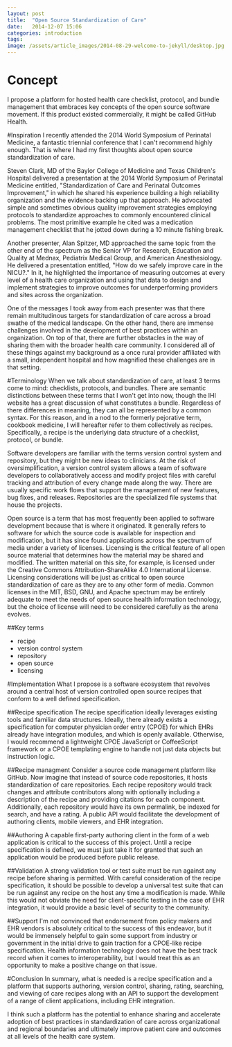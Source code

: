 ```yaml
---
layout: post
title:  "Open Source Standardization of Care"
date:   2014-12-07 15:06
categories: introduction
tags:
image: /assets/article_images/2014-08-29-welcome-to-jekyll/desktop.jpg
---
```

# Concept
I propose a platform for hosted health care checklist, protocol, and bundle management that embraces key concepts of the open source software movement. If this product existed commercially, it might be called GitHub Health.

#Inspiration
I recently attended the 2014 World Symposium of Perinatal Medicine, a fantastic triennial conference that I can't recommend highly enough. That is where I had my first thoughts about open source standardization of care.

Steven Clark, MD of the Baylor College of Medicine and Texas Children's Hospital delivered a presentation at the 2014 World Symposium of Perinatal Medicine entitled, "Standardization of Care and Perinatal Outcomes Improvement," in which he shared his experience building a high reliability organization and the evidence backing up that approach. He advocated simple and sometimes obvious quality improvement strategies employing protocols to standardize approaches to commonly encountered clinical problems. The most primitive example he cited was a medication management checklist that he jotted down during a 10 minute fishing break.

Another presenter, Alan Spitzer, MD approached the same topic from the other end of the spectrum as the Senior VP for Research, Education and Quality at Mednax, Pediatrix Medical Group, and American Anesthesiology. He delivered a presentation entitled, "How do we safely improve care in the NICU?." In it, he highlighted the importance of measuring outcomes at every level of a health care organization and using that data to design and implement strategies to improve outcomes for underperforming providers and sites across the organization.

One of the messages I took away from each presenter was that there remain multitudinous targets for standardization of care across a broad swathe of the medical landscape. On the other hand, there are immense challenges involved in the development of best practices within an organization. On top of that, there are further obstacles in the way of sharing them with the broader health care community. I considered all of these things against my background as a once rural provider affiliated with a small, independent hospital and how magnified these challenges are in that setting.

#Terminology
When we talk about standardization of care, at least 3 terms come to mind: checklists, protocols, and bundles. There are semantic distinctions between these terms that I won't get into now, though the IHI website has a great discussion of what constitutes a bundle. Regardless of there differences in meaning, they can all be represented by a common syntax. For this reason, and in a nod to the formerly pejorative term, cookbook medicine, I will hereafter refer to them collectively as recipes. Specifically, a recipe is the underlying data structure of a checklist, protocol, or bundle.

Software developers are familiar with the terms version control system and repository, but they might be new ideas to clinicians. At the risk of oversimplification, a version control system allows a team of software developers to collaboratively access and modify project files with careful tracking and attribution of every change made along the way. There are usually specific work flows that support the management of new features, bug fixes, and releases. Repositories are the specialized file systems that house the projects.

Open source is a term that has most frequently been applied to software development because that is where it originated. It generally refers to software for which the source code is available for inspection and modification, but it has since found applications across the spectrum of media under a variety of licenses. Licensing is the critical feature of all open source material that determines how the material may be shared and modified. The written material on this site, for example, is licensed under the Creative Commons Attribution-ShareAlike 4.0 International License. Licensing considerations will be just as critical to open source standardization of care as they are to any other form of media. Common licenses in the MIT, BSD, GNU, and Apache spectrum may be entirely adequate to meet the needs of open source health information technology, but the choice of license will need to be considered carefully as the arena evolves.

##Key terms
- recipe
- version control system
- repository
- open source
- licensing

#Implementation
What I propose is a software ecosystem that revolves around a central host of version controlled open source recipes that conform to a well defined specification.

##Recipe specification
The recipe specification ideally leverages existing tools and familiar data structures. Ideally, there already exists a specification for computer physician order entry (CPOE) for which EHRs already have integration modules, and which is openly available. Otherwise, I would recommend a lightweight CPOE JavaScript or CoffeeScript framework or a CPOE templating engine to handle not just data objects but instruction logic.

##Recipe managment
Consider a source code management platform like GitHub. Now imagine that instead of source code repositories, it hosts standardization of care repositories. Each recipe repository would track changes and attribute contributors along with optionally including a description of the recipe and providing citations for each component. Additionally, each repository would have its own permalink, be indexed for search, and have a rating. A public API would facilitate the development of authoring clients, mobile viewers, and EHR integration.

##Authoring
A capable first-party authoring client in the form of a web application is critical to the success of this project. Until a recipe specification is defined, we must just take it for granted that such an application would be produced before public release.

##Validation
A strong validation tool or test suite must be run against any recipe before sharing is permitted. With careful consideration of the recipe specification, it should be possible to develop a universal test suite that can be run against any recipe on the host any time a modification is made. While this would not obviate the need for client-specific testing in the case of EHR integration, it would provide a basic level of security to the community.

##Support
I'm not convinced that endorsement from policy makers and EHR vendors is absolutely critical to the success of this endeavor, but it would be immensely helpful to gain some support from industry or government in the initial drive to gain traction for a CPOE-like recipe specification. Health information technology does not have the best track record when it comes to interoperability, but I would treat this as an opportunity to make a positive change on that issue.

#Conclusion
In summary, what is needed is a recipe specification and a platform that supports authoring, version control, sharing, rating, searching, and viewing of care recipes along with an API to support the development of a range of client applications, including EHR integration.

I think such a platform has the potential to enhance sharing and accelerate adoption of best practices in standardization of care across organizational and regional boundaries and ultimately improve patient care and outcomes at all levels of the health care system.